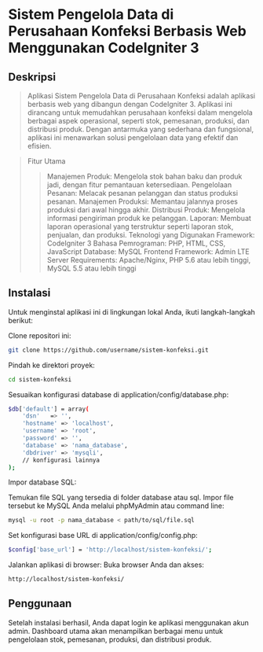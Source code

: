# Sistem Pengelola Data di Perusahaan Konfeksi Berbasis Web Menggunakan CodeIgniter 3

## Deskripsi

> Aplikasi Sistem Pengelola Data di Perusahaan Konfeksi adalah aplikasi berbasis web yang dibangun dengan CodeIgniter 3. Aplikasi ini dirancang untuk memudahkan perusahaan konfeksi dalam mengelola berbagai aspek operasional, seperti stok, pemesanan, produksi, dan distribusi produk. Dengan antarmuka yang sederhana dan fungsional, aplikasi ini menawarkan solusi pengelolaan data yang efektif dan efisien.

> Fitur Utama
>> Manajemen Produk: Mengelola stok bahan baku dan produk jadi, dengan fitur pemantauan ketersediaan.
>> Pengelolaan Pesanan: Melacak pesanan pelanggan dan status produksi pesanan.
>> Manajemen Produksi: Memantau jalannya proses produksi dari awal hingga akhir.
>> Distribusi Produk: Mengelola informasi pengiriman produk ke pelanggan.
>> Laporan: Membuat laporan operasional yang terstruktur seperti laporan stok, penjualan, dan produksi.
>> Teknologi yang Digunakan
>> Framework: CodeIgniter 3
>> Bahasa Pemrograman: PHP, HTML, CSS, JavaScript
>> Database: MySQL
>> Frontend Framework: Admin LTE
>> Server Requirements: Apache/Nginx, PHP 5.6 atau lebih tinggi, MySQL 5.5 atau lebih tinggi

## Instalasi

Untuk menginstal aplikasi ini di lingkungan lokal Anda, ikuti langkah-langkah berikut:

Clone repositori ini:


```bash
git clone https://github.com/username/sistem-konfeksi.git
```

Pindah ke direktori proyek:

``` bash
cd sistem-konfeksi
```

Sesuaikan konfigurasi database di application/config/database.php:

``` bash
$db['default'] = array(
    'dsn'   => '',
    'hostname' => 'localhost',
    'username' => 'root',
    'password' => '',
    'database' => 'nama_database',
    'dbdriver' => 'mysqli',
    // konfigurasi lainnya
);
```
Impor database SQL:

Temukan file SQL yang tersedia di folder database atau sql.
Impor file tersebut ke MySQL Anda melalui phpMyAdmin atau command line:

```bash
mysql -u root -p nama_database < path/to/sql/file.sql
```

Set konfigurasi base URL di application/config/config.php:

```bash
$config['base_url'] = 'http://localhost/sistem-konfeksi/';
```

Jalankan aplikasi di browser: Buka browser Anda dan akses:

```bash
http://localhost/sistem-konfeksi/
```

## Penggunaan
Setelah instalasi berhasil, Anda dapat login ke aplikasi menggunakan akun admin. Dashboard utama akan menampilkan berbagai menu untuk pengelolaan stok, pemesanan, produksi, dan distribusi produk.